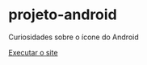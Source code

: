 # projeto-android

Curiosidades sobre o ícone do Android

<a href="https://maxwellschrainer.github.io/projeto-android">Executar o site</a>